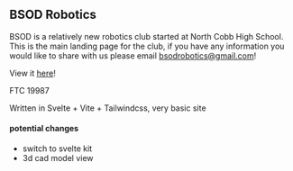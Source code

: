 
## BSOD Robotics

BSOD is a relatively new robotics club started at North Cobb High School. This is the main landing page for the club, if you have any information you would like to share with us please email bsodrobotics@gmail.com!

View it [here](https://bsod-svelte.vercel.app/)!

FTC 19987

Written in Svelte + Vite + Tailwindcss, very basic site

#### potential changes
* switch to svelte kit
* 3d cad model view
